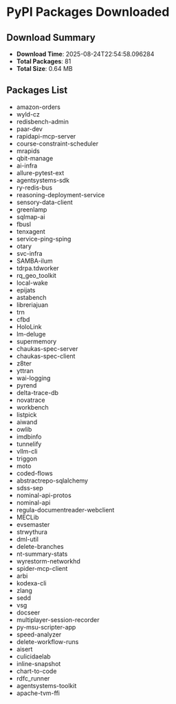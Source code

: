 # PyPI Packages Downloaded

## Download Summary
- **Download Time**: 2025-08-24T22:54:58.096284
- **Total Packages**: 81
- **Total Size**: 0.64 MB

## Packages List
- amazon-orders
- wyld-cz
- redisbench-admin
- paar-dev
- rapidapi-mcp-server
- course-constraint-scheduler
- mrapids
- qbit-manage
- ai-infra
- allure-pytest-ext
- agentsystems-sdk
- ry-redis-bus
- reasoning-deployment-service
- sensory-data-client
- greenlamp
- sqlmap-ai
- fbusl
- tenxagent
- service-ping-sping
- otary
- svc-infra
- SAMBA-ilum
- tdrpa.tdworker
- rq_geo_toolkit
- local-wake
- epijats
- astabench
- libreriajuan
- trn
- cfbd
- HoloLink
- lm-deluge
- supermemory
- chaukas-spec-server
- chaukas-spec-client
- z8ter
- yttran
- wai-logging
- pyrend
- delta-trace-db
- novatrace
- workbench
- listpick
- aiwand
- owlib
- imdbinfo
- tunnelify
- vllm-cli
- triggon
- moto
- coded-flows
- abstractrepo-sqlalchemy
- sdss-sep
- nominal-api-protos
- nominal-api
- regula-documentreader-webclient
- MECLib
- evsemaster
- strwythura
- dml-util
- delete-branches
- nt-summary-stats
- wyrestorm-networkhd
- spider-mcp-client
- arbi
- kodexa-cli
- zlang
- sedd
- vsg
- docseer
- multiplayer-session-recorder
- py-msu-scripter-app
- speed-analyzer
- delete-workflow-runs
- aisert
- culicidaelab
- inline-snapshot
- chart-to-code
- rdfc_runner
- agentsystems-toolkit
- apache-tvm-ffi
